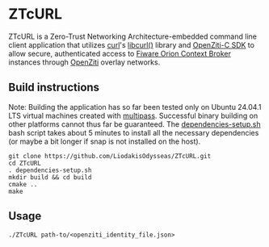 # **ZTcURL**

ZTcURL is a Zero-Trust Networking Architecture-embedded command line client application that utilizes [curl](https://curl.se/)'s [libcurl()](https://curl.se/libcurl/) library and [OpenZiti-C SDK](https://github.com/openziti/ziti-sdk-c) to allow secure, authenticated access to [Fiware Orion Context Broker](https://github.com/telefonicaid/fiware-orion) instances through [OpenZiti](https://openziti.io/) overlay networks.

## **Build instructions**

Note: Building the application has so far been tested only on Ubuntu 24.04.1 LTS virtual machines created with [multipass](https://multipass.run/). Successful binary building on other platforms cannot thus far be guaranteed. The [dependencies-setup.sh](https://github.com/LiodakisOdysseas/ZTcURL/blob/master/dependencies-setup.sh) bash script takes about 5 minutes to install all the necessary dependencies (or maybe a bit longer if snap is not installed on the host). 
```
git clone https://github.com/LiodakisOdysseas/ZTcURL.git
cd ZTcURL
. dependencies-setup.sh
mkdir build && cd build
cmake ..
make
```

## **Usage**
```
./ZTcURL path-to/<openziti_identity_file.json>
